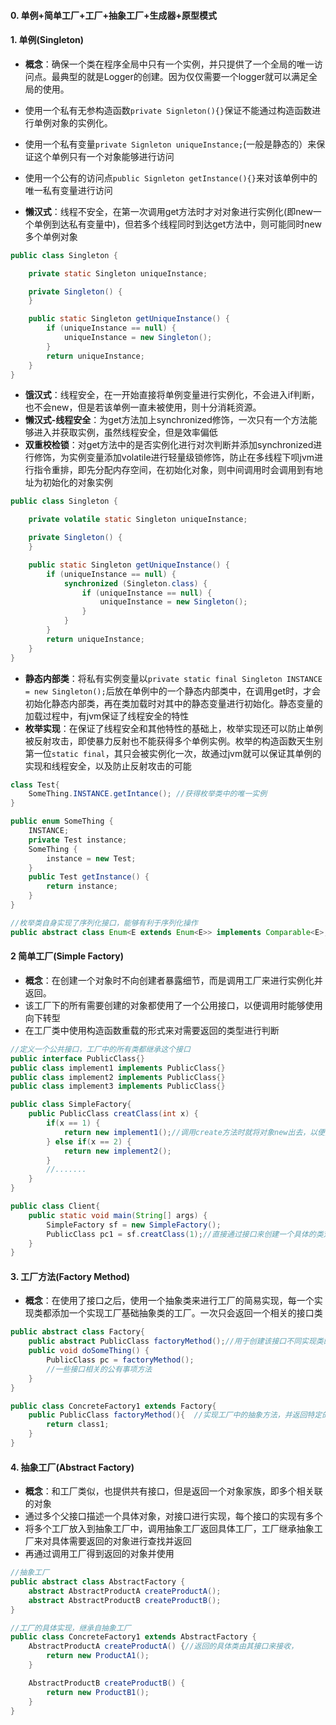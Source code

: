 #### 0. 单例+简单工厂+工厂+抽象工厂+生成器+原型模式



#### 1. 单例(Singleton)

* **概念**：确保一个类在程序全局中只有一个实例，并只提供了一个全局的唯一访问点。最典型的就是Logger的创建。因为仅仅需要一个logger就可以满足全局的使用。
* 使用一个私有无参构造函数`private Signleton(){}`保证不能通过构造函数进行单例对象的实例化。
* 使用一个私有变量`private Signleton uniqueInstance;`(一般是静态的）来保证这个单例只有一个对象能够进行访问
* 使用一个公有的访问点`public Signleton getInstance(){}`来对该单例中的唯一私有变量进行访问

* **懒汉式**：线程不安全，在第一次调用get方法时才对对象进行实例化(即new一个单例到达私有变量中)，但若多个线程同时到达get方法中，则可能同时new多个单例对象

~~~java
public class Singleton {

    private static Singleton uniqueInstance;

    private Singleton() {
    }

    public static Singleton getUniqueInstance() {
        if (uniqueInstance == null) {
            uniqueInstance = new Singleton();
        }
        return uniqueInstance;
    }
}
~~~



* **饿汉式**：线程安全，在一开始直接将单例变量进行实例化，不会进入if判断，也不会new，但是若该单例一直未被使用，则十分消耗资源。
* **懒汉式-线程安全**：为get方法加上synchronized修饰，一次只有一个方法能够进入并获取实例，虽然线程安全，但是效率偏低
* **双重校检锁**：对get方法中的是否实例化进行对次判断并添加synchronized进行修饰，为实例变量添加volatile进行轻量级锁修饰，防止在多线程下呗jvm进行指令重排，即先分配内存空间，在初始化对象，则中间调用时会调用到有地址为初始化的对象实例

~~~java
public class Singleton {

    private volatile static Singleton uniqueInstance;

    private Singleton() {
    }

    public static Singleton getUniqueInstance() {
        if (uniqueInstance == null) {
            synchronized (Singleton.class) {
                if (uniqueInstance == null) {
                    uniqueInstance = new Singleton();
                }
            }
        }
        return uniqueInstance;
    }
}
~~~

* **静态内部类**：将私有实例变量以`private static final Singleton INSTANCE = new Singleton();`后放在单例中的一个静态内部类中，在调用get时，才会初始化静态内部类，再在类加载时对其中的静态变量进行初始化。静态变量的加载过程中，有jvm保证了线程安全的特性
* **枚举实现**：在保证了线程安全和其他特性的基础上，枚举实现还可以防止单例被反射攻击，即使暴力反射也不能获得多个单例实例。枚举的构造函数天生别第一位`static final`，其只会被实例化一次，故通过jvm就可以保证其单例的实现和线程安全，以及防止反射攻击的可能

~~~java
class Test{
    SomeThing.INSTANCE.getIntance(); //获得枚举类中的唯一实例
}

public enum SomeThing {
    INSTANCE;
    private Test instance;
    SomeThing {
        instance = new Test;
    }
    public Test getInstance() {
        return instance;
    }
}
~~~

~~~java
//枚举类自身实现了序列化接口，能够有利于序列化操作
public abstract class Enum<E extends Enum<E>> implements Comparable<E>, Serializable
~~~

#### 2 简单工厂(Simple Factory)

* **概念**：在创建一个对象时不向创建者暴露细节，而是调用工厂来进行实例化并返回。
* 该工厂下的所有需要创建的对象都使用了一个公用接口，以便调用时能够使用向下转型
* 在工厂类中使用构造函数重载的形式来对需要返回的类型进行判断

~~~java
//定义一个公共接口，工厂中的所有类都继承这个接口
public interface PublicClass{}
public class implement1 implements PublicClass{}
public class implement2 implements PublicClass{}
public class implement3 implements PublicClass{}

public class SimpleFactory{
    public PublicClass creatClass(int x) {
        if(x == 1) {
            return new implement1();//调用create方法时就将对象new出去，以便接收使用
        } else if(x == 2) {
            return new implement2();
        }
        //.......
    }
}

public class Client{
    public static void main(String[] args) {
        SimpleFactory sf = new SimpleFactory();
        PublicClass pc1 = sf.creatClass(1);//直接通过接口来创建一个具体的类对象，类似集合的创建
    }
}
~~~

#### 3. 工厂方法(Factory Method)

* **概念**：在使用了接口之后，使用一个抽象类来进行工厂的简易实现，每一个实现类都添加一个实现工厂基础抽象类的工厂。一次只会返回一个相关的接口类

~~~java
public abstract class Factory{
    public abstract PublicClass factoryMethod();//用于创建该接口不同实现类的不同工厂实现
    public void doSomeThing() {
        PublicClass pc = factoryMethod();
        //一些接口相关的公有事项方法
    }
}

public class ConcreteFactory1 extends Factory{
    public PublicClass factoryMethod(){  //实现工厂中的抽象方法，并返回特定的接口实类
        return class1;
    }
}
~~~

#### 4. 抽象工厂(Abstract Factory)

* **概念**：和工厂类似，也提供共有接口，但是返回一个对象家族，即多个相关联的对象
* 通过多个父接口描述一个具体对象，对接口进行实现，每个接口的实现有多个
* 将多个工厂放入到抽象工厂中，调用抽象工厂返回具体工厂，工厂继承抽象工厂来对具体需要返回的对象进行查找并返回
* 再通过调用工厂得到返回的对象并使用

~~~java
//抽象工厂
public abstract class AbstractFactory {
    abstract AbstractProductA createProductA();
    abstract AbstractProductB createProductB();
}

//工厂的具体实现，继承自抽象工厂
public class ConcreteFactory1 extends AbstractFactory {
    AbstractProductA createProductA() {//返回的具体类由其接口来接收，
        return new ProductA1();
    }

    AbstractProductB createProductB() {
        return new ProductB1();
    }
}
~~~



